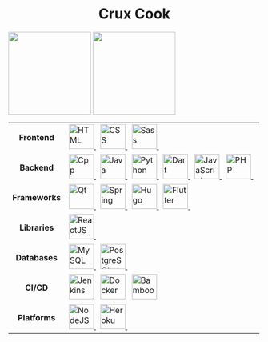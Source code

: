 <h1 align="center">Crux Cook</h1>

<picture>
  <source
    srcset="https://github-readme-stats.vercel.app/api?username=cruxcook&show_icons=true&hide_border=true&hide_title=true&theme=gruvbox&bg_color=00000000"
    media="(prefers-color-scheme: dark)"
  />
  <source
    srcset="https://github-readme-stats.vercel.app/api?username=cruxcook&show_icons=true&hide_border=true&hide_title=true&theme=default&bg_color=00000000"
    media="(prefers-color-scheme: light), (prefers-color-scheme: no-preference)"
  />
  <img height=165 align="center" src="https://github-readme-stats.vercel.app/api?username=cruxcook&show_icons=true" />
</picture>
<picture>
  <source
    srcset="https://github-readme-stats.vercel.app/api/top-langs/?username=cruxcook&layout=compact&hide_border=true&hide_title=true&theme=gruvbox&bg_color=00000000"
    media="(prefers-color-scheme: dark)"
  />
  <source
    srcset="https://github-readme-stats.vercel.app/api/top-langs/?username=cruxcook&layout=compact&hide_border=true&hide_title=true&theme=default&bg_color=00000000"
    media="(prefers-color-scheme: light), (prefers-color-scheme: no-preference)"
  />
  <img height=165 align="center" src="https://github-readme-stats.vercel.app/api?username=cruxcook&show_icons=true" />
</picture>

<!-- Repo Card
[![Readme Card](https://github-readme-stats.vercel.app/api/pin/?username=cruxcook&repo=cruxtrove&theme=gruvbox&bg_color=00000000&hide_border=true)](https://github.com/anuraghazra/github-readme-stats)
-->

<table>
    <tr>
        <td align="center"><b>Frontend</b></td>
        <td>
            <a href="https://www.w3schools.com/html/">
                <img
                    src="https://cdn.jsdelivr.net/gh/devicons/devicon/icons/html5/html5-original.svg"
                    alt="HTML"
                    width="50" height="50"
                />
            </a> &nbsp;
            <a href="https://www.w3schools.com/css/">
                <img
                    src="https://cdn.jsdelivr.net/gh/devicons/devicon/icons/css3/css3-original.svg"
                    alt="CSS"
                    width="50" height="50"
                />
            </a> &nbsp;
            <a href="https://sass-lang.com/">
                <img  
                    src="https://cdn.jsdelivr.net/gh/devicons/devicon/icons/sass/sass-original.svg"
                    alt="Sass"
                    width="50" height="50"
                />
            </a> &nbsp;
            <!-- 
            <a href="">
                <img  
                    src="" 
                    alt="" 
                    width="50" height="50"
                />
            </a> &nbsp;
            -->
        </td>
    </tr>
    <tr>
        <td align="center"><b>Backend</b></td>
        <td>
            <a href="https://cplusplus.com/doc/tutorial/">
                <img  
                    src="https://cdn.jsdelivr.net/gh/devicons/devicon/icons/cplusplus/cplusplus-original.svg"
                    alt="Cpp"
                    width="50" height="50"
                />
            </a> &nbsp;
            <a href="https://www.w3schools.com/java/java_intro.asp">
                <img  
                    src="https://cdn.jsdelivr.net/gh/devicons/devicon/icons/java/java-original.svg"
                    alt="Java"
                    width="50" height="50"
                />
            </a> &nbsp;
            <a href="https://www.python.org/">
                <img  
                    src="https://cdn.jsdelivr.net/gh/devicons/devicon/icons/python/python-original.svg"
                    alt="Python"
                    width="50" height="50"
                    />
            </a> &nbsp;
            <a href="https://dart.dev/">
                <img  
                    src="https://cdn.jsdelivr.net/gh/devicons/devicon/icons/dart/dart-original.svg"
                    alt="Dart"
                    width="50" height="50"
                />
            </a> &nbsp;
            <a href="https://www.javascript.com/">
                <img
                    src="https://cdn.jsdelivr.net/gh/devicons/devicon/icons/javascript/javascript-original.svg"
                    alt="JavaScript"
                    width="50" height="50"
                />
            </a> &nbsp;
            <a href="https://www.php.net/">
                <img  
                    src="https://cdn.jsdelivr.net/gh/devicons/devicon/icons/php/php-plain.svg"
                    alt="PHP"
                    width="50" height="50"
                />
            </a> &nbsp;
        </td>
    </tr>
    <tr>
        <td align="center"><b>Frameworks</b></td>
        <td>
            <a href="https://www.qt.io/">
                <img
                    src="https://cdn.jsdelivr.net/gh/devicons/devicon/icons/qt/qt-original.svg"
                    alt="Qt"
                    width="50" height="50"
                />
            </a> &nbsp;
            <a href="https://spring.io/">
                <img
                    src="https://cdn.jsdelivr.net/gh/devicons/devicon/icons/spring/spring-original.svg"
                    alt="Spring"
                    width="50" height="50"
                />
            </a> &nbsp;
            <a href="https://gohugo.io/">
                <img  
                    src="https://cdn.jsdelivr.net/gh/devicons/devicon/icons/hugo/hugo-original.svg"
                    alt="Hugo"
                    width="50" height="50"
                />
            </a> &nbsp;
            <a href="https://flutter.dev/">
                <img  
                    src="https://cdn.jsdelivr.net/gh/devicons/devicon/icons/flutter/flutter-original.svg"
                    alt="Flutter"
                    width="50" height="50"
                />
            </a> &nbsp;
        </td>
    </tr>
    <tr>
        <td align="center"><b>Libraries</b></td>
        <td>
            <a href="https://reactjs.org/">
                <img
                    src="https://cdn.jsdelivr.net/gh/devicons/devicon/icons/react/react-original.svg"
                    alt="ReactJS"
                    width="50" height="50"
                />
            </a> &nbsp;
        </td>
    </tr>
    <tr>
        <td align="center"><b>Databases</b></td>
        <td>
            <a href="https://www.mysql.com/">
                <img  
                    src="https://cdn.jsdelivr.net/gh/devicons/devicon/icons/mysql/mysql-original.svg"
                    alt="MySQL"
                    width="50" height="50"
                />
            </a> &nbsp;
            <a href="https://www.postgresql.org/">
                <img  
                    src="https://cdn.jsdelivr.net/gh/devicons/devicon/icons/postgresql/postgresql-original.svg"
                    alt="PostgreSQL"
                    width="50" height="50"
                />
            </a> &nbsp;
        </td>
    </tr>
    <tr>
        <td align="center"><b>CI/CD</b></td>
        <td>
            <a href="https://www.jenkins.io/">
                <img  
                    src="https://cdn.jsdelivr.net/gh/devicons/devicon/icons/jenkins/jenkins-original.svg"
                    alt="Jenkins"
                    width="50" height="50"
                />
            </a> &nbsp; 
            <a href="https://www.docker.com/">
                <img  
                    src="https://cdn.jsdelivr.net/gh/devicons/devicon/icons/docker/docker-original.svg"
                    alt="Docker"
                    width="50" height="50"
                />
            </a> &nbsp;
            <a href="https://www.atlassian.com/software/bamboo">
                <img  
                    src="https://cdn.jsdelivr.net/gh/devicons/devicon/icons/bamboo/bamboo-original.svg"
                    alt="Bamboo"
                    width="50" height="50"
                />
            </a> &nbsp;
        </td>
    </tr>
    <tr>
        <td align="center"><b>Platforms</b></td>
        <td>
            <a href="https://nodejs.org/en/">
                <img  
                    src="https://cdn.jsdelivr.net/gh/devicons/devicon/icons/nodejs/nodejs-original.svg"
                    alt="NodeJS"
                    width="50" height="50"
                />
            </a> &nbsp; 
            <a href="https://www.heroku.com/">
                <img  
                    src="https://cdn.jsdelivr.net/gh/devicons/devicon/icons/heroku/heroku-original.svg"
                    alt="Heroku"
                    width="50" height="50"
                />
            </a> &nbsp;
        </td>
    </tr>
</table>